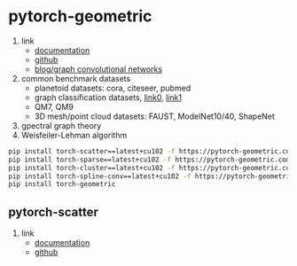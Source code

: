 # pytorch-geometric

1. link
   * [documentation](https://pytorch-geometric.readthedocs.io/en/latest/index.html)
   * [github](https://github.com/rusty1s/pytorch_geometric)
   * [blog/graph convolutional networks](http://tkipf.github.io/graph-convolutional-networks/)
2. common benchmark datasets
   * planetoid datasets: cora, citeseer, pubmed
   * graph classification datasets, [link0](https://ls11-www.cs.tu-dortmund.de/staff/morris/graphkerneldatasets), [link1](https://github.com/nd7141/graph_datasets)
   * QM7, QM9
   * 3D mesh/point cloud datasets: FAUST, ModelNet10/40, ShapeNet
3. gpectral graph theory
4. Weisfeiler-Lehman algorithm

```bash
pip install torch-scatter==latest+cu102 -f https://pytorch-geometric.com/whl/torch-1.6.0.html
pip install torch-sparse==latest+cu102 -f https://pytorch-geometric.com/whl/torch-1.6.0.html
pip install torch-cluster==latest+cu102 -f https://pytorch-geometric.com/whl/torch-1.6.0.html
pip install torch-spline-conv==latest+cu102 -f https://pytorch-geometric.com/whl/torch-1.6.0.html
pip install torch-geometric
```

## pytorch-scatter

1. link
   * [documentation](https://pytorch-scatter.readthedocs.io/en/latest/)
   * [github](https://github.com/rusty1s/pytorch_scatter)
